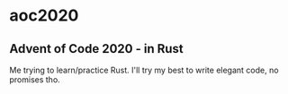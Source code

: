 # aoc2020
## Advent of Code 2020 - in Rust

Me trying to learn/practice Rust. I'll try my best to write elegant code, no promises tho.
